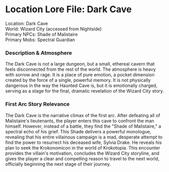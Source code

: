 # **Location Lore File: Dark Cave**

Location: Dark Cave  
World: Wizard City (accessed from Nightside)  
Primary NPCs: Shade of Malistaire  
Primary Mobs: Spectral Guardian

### **Description & Atmosphere**

The Dark Cave is not a large dungeon, but a small, ethereal cavern that feels disconnected from the rest of the world. The atmosphere is heavy with sorrow and rage. It is a place of pure emotion, a pocket dimension created by the force of a single, powerful memory. It is not physically dangerous in the way the Haunted Cave is, but it is emotionally charged, serving as a stage for the final, dramatic revelation of the Wizard City story.

### **First Arc Story Relevance**

The Dark Cave is the narrative climax of the first arc. After defeating all of Malistaire's lieutenants, the player enters this cave to confront the man himself. However, instead of a battle, they find the "Shade of Malistaire," a spectral echo of his grief. This Shade delivers a powerful monologue, revealing that his entire villainous campaign is a mad, desperate attempt to find the power to resurrect his deceased wife, Sylvia Drake. He reveals his plan to seek the Krokonomicon in the world of Krokotopia. This encounter provides the villain's motivation, concludes the Wizard City storyline, and gives the player a clear and compelling reason to travel to the next world, officially beginning the next stage of their journey.